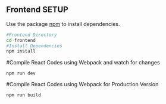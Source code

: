 
## Frontend SETUP 

Use the package  [npm](https://www.npmjs.com/) to install dependencies.



```bash
#Frontend Directory 
cd frontend
#Install Dependencies
npm install


```
#Compile React Codes using Webpack and watch for changes
```
npm run dev
```

#Compile React Codes using Webpack for Production Version
```
npm run build
```
